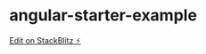 # angular-starter-example

[Edit on StackBlitz ⚡️](https://stackblitz.com/edit/angular-starter-example)